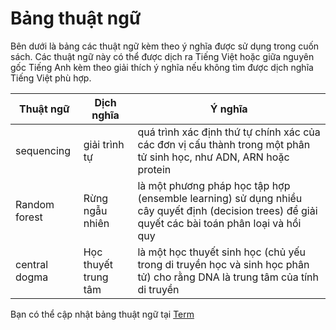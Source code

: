 # Bảng thuật ngữ

Bên dưới là bảng các thuật ngữ kèm theo ý nghĩa được sử dụng trong cuốn sách. Các thuật ngữ này có thể được dịch ra Tiếng Việt hoặc giữa nguyên gốc Tiếng Anh kèm theo giải thích ý nghĩa nếu không tìm được dịch nghĩa Tiếng Việt phù hợp.

| Thuật ngữ     | Dịch nghĩa | Ý nghĩa |
| ----------- | ----------- | ----------- |
| sequencing | giải trình tự | quá trình xác định thứ tự chính xác của các đơn vị cấu thành trong một phân tử sinh học, như ADN, ARN hoặc protein |
| Random forest | Rừng ngẫu nhiên | là một phương pháp học tập hợp (ensemble learning) sử dụng nhiều cây quyết định (decision trees) để giải quyết các bài toán phân loại và hồi quy |
| central dogma | Học thuyết trung tâm | là một học thuyết sinh học (chủ yếu trong di truyền học và sinh học phân tử) cho rằng DNA là trung tâm của tính di truyền |

Bạn có thể cập nhật bảng thuật ngữ tại [Term](https://github.com/tinsinhvn/tinsinhvn.github.io/blob/main/book/rules/term.md)
